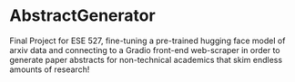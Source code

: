 # AbstractGenerator
Final Project for ESE 527, fine-tuning a pre-trained hugging face model of arxiv data and connecting to a Gradio front-end web-scraper in order to generate paper abstracts for non-technical academics that skim endless amounts of research!

